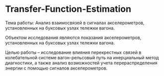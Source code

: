 # Transfer-Function-Estimation
Тема работы: Анализ взаимосвязей в сигналах акселерометров, установленных на буксовых узлах тележки вагона.

Объектом исследования являются показания акселерометров, установленных на буксовых узлах тележки вагона. 

Целью работы – исследование влияния перекрестных связей в колебательной системе вагон-рельсовый путь на инерциальный метод диагностики, а также анализ возможностей учета перераспределения энергии с помощью сигналов акселерометров.
